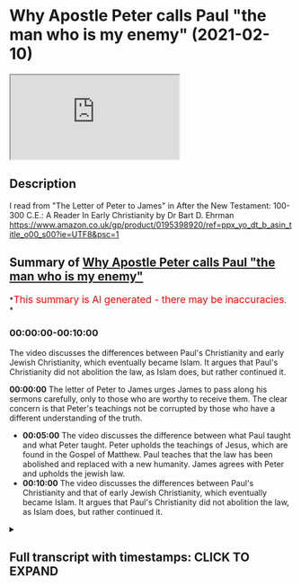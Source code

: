 # Why Apostle Peter calls Paul "the man who is my enemy" (2021-02-10)

<iframe loading='lazy' allow='autoplay' src='https://www.youtube.com/embed/q2YreJXbbaM'></iframe>

## Description

I read from "The Letter of Peter to James" in After the New Testament: 100-300 C.E.: A Reader In Early Christianity by Dr Bart D. Ehrman <https://www.amazon.co.uk/gp/product/0195398920/ref=ppx_yo_dt_b_asin_title_o00_s00?ie=UTF8&psc=1>

## Summary of [Why Apostle Peter calls Paul "the man who is my enemy"](https://www.youtube.com/watch?v=q2YreJXbbaM)

\*<span style="color:red; font-size:125%">This summary is AI generated - there may be inaccuracies</span>. \*

### <a onclick="modifyYTiframeseektime('0')">00:00:00-00:10:00</a>

The video discusses the differences between Paul's Christianity and early Jewish Christianity, which eventually became Islam. It argues that Paul's Christianity did not abolition the law, as Islam does, but rather continued it.

**<a onclick="modifyYTiframeseektime('0')">00:00:00</a>** The letter of Peter to James urges James to pass along his sermons carefully, only to those who are worthy to receive them. The clear concern is that Peter's teachings not be corrupted by those who have a different understanding of the truth.

*   **<a onclick="modifyYTiframeseektime('300')">00:05:00</a>** The video discusses the difference between what Paul taught and what Peter taught. Peter upholds the teachings of Jesus, which are found in the Gospel of Matthew. Paul teaches that the law has been abolished and replaced with a new humanity. James agrees with Peter and upholds the jewish law.
*   **<a onclick="modifyYTiframeseektime('600')">00:10:00</a>** The video discusses the differences between Paul's Christianity and that of early Jewish Christianity, which eventually became Islam. It argues that Paul's Christianity did not abolition the law, as Islam does, but rather continued it.

<details><summary><h2>Full transcript with timestamps: CLICK TO EXPAND</h2></summary>

<a onclick="modifyYTiframeseektime('1')">0:00:01</a> i haven't been to a book shop for months but
thankfully i do still get books sent to me from <a onclick="modifyYTiframeseektime('7')">0:00:07</a> amazon and this tome arrived today in the post
it's called " After the New Testament : A Reader <a onclick="modifyYTiframeseektime('15')">0:00:15</a> in Early Christianity " 100 to 300 C.E (common era)
A.D by Bart Ehrman . and this is published by Oxford <a onclick="modifyYTiframeseektime('25')">0:00:25</a> university press and i said right it's a little
gem this actually . and it says on the back cover : <a onclick="modifyYTiframeseektime('32')">0:00:32</a> revealing the rich diversity of the early
christian movement . this book brings together <a onclick="modifyYTiframeseektime('37')">0:00:37</a> an extensive collection of texts from the
second and third centuries both orthodox <a onclick="modifyYTiframeseektime('43')">0:00:43</a> and heterodox (in inverted commas) selections
include the writings of the apostolic fathers ,\ <a onclick="modifyYTiframeseektime('49')">0:00:49</a> the writings of Nag Hammadi , the early
pseudopigrapha , martyrologies , anti-jewish\ <a onclick="modifyYTiframeseektime('55')">0:00:55</a> tract dates , hysteriologies , canon list church
orders , liturgical texts and theological treaties .\ <a onclick="modifyYTiframeseektime('62')">0:01:02</a> featuring large textual excerpts , entire documents
wherever possible , concise introductions and lucid <a onclick="modifyYTiframeseektime('69')">0:01:09</a> up-to-date translations . this is ideal for courses
in early christianity , christian origins and early <a onclick="modifyYTiframeseektime('76')">0:01:16</a> church history . and indeed it's got some rave
reviews from academics on the back and\ <a onclick="modifyYTiframeseektime('85')">0:01:25</a> looking through this i just wanted to share with
you some of the letters written by\ <a onclick="modifyYTiframeseektime('91')">0:01:31</a> so-called jewish christians and these are not
people who followed the apostle paul but continued <a onclick="modifyYTiframeseektime('97')">0:01:37</a> to obey the jewish law to all intents and purposes
they were jews who accepted jesus as the messiah ,\ <a onclick="modifyYTiframeseektime('102')">0:01:42</a> as a human messiah and as a prophet . one
of the texts is the gospel of the ebionites <a onclick="modifyYTiframeseektime('109')">0:01:49</a> which i'm not going to read today but because
i want to look at a letter i wasn't really\ <a onclick="modifyYTiframeseektime('115')">0:01:55</a> familiar with it's called " the letter of Peter to
James and its reception " and i'll just read to you <a onclick="modifyYTiframeseektime('122')">0:02:02</a> what Bart Ehrman has to say about it
and then i'll read a couple of extracts <a onclick="modifyYTiframeseektime('127')">0:02:07</a> from the letter because it's really really
interesting . if you're interested in the <a onclick="modifyYTiframeseektime('132')">0:02:12</a> great diversity of doctrine and faith in early
christianities to such a degree that you could <a onclick="modifyYTiframeseektime('137')">0:02:17</a> even speak of early christianities plural . people
have very very different beliefs about the law ,\ <a onclick="modifyYTiframeseektime('144')">0:02:24</a> about Jesus , about god or even if there was
one god , maybe more there's more than one god <a onclick="modifyYTiframeseektime('148')">0:02:28</a> anyway that's a different subject .
in the letter of Peter to James\ <a onclick="modifyYTiframeseektime('155')">0:02:35</a> this introduction is by Bart Ehrman he says : the
letter of Peter to James is one of a number of <a onclick="modifyYTiframeseektime('159')">0:02:39</a> early christian writings produced in the name of
Jesus disciple Simon Peter . it does not survive <a onclick="modifyYTiframeseektime('167')">0:02:47</a> as an independently a transmitted letter but
only as the preface to the homilies of clement <a onclick="modifyYTiframeseektime('174')">0:02:54</a> a collection of stories and sermons by clement of
Rome . the account of its reception <a onclick="modifyYTiframeseektime('181')">0:03:01</a> by James (that's the brother of Jesus and leader
of the church in Jerusalem) is also part of this <a onclick="modifyYTiframeseektime('187')">0:03:07</a> preface . the date of the composition of these works
is difficult to determine but they are probably to <a onclick="modifyYTiframeseektime('193')">0:03:13</a> be situated in the early 3rd century . the letter of
Peter urges James to pass along the accompanying <a onclick="modifyYTiframeseektime('201')">0:03:21</a> sermons carefully and only to those who are
worthy to receive them . the clear concern is <a onclick="modifyYTiframeseektime('208')">0:03:28</a> that Peter's teachings not be corrupted by those
who have a different understanding of the truth .\ <a onclick="modifyYTiframeseektime('214')">0:03:34</a> both the letter and the reception are jewish
christian writings as seen in their emphasis on <a onclick="modifyYTiframeseektime('221')">0:03:41</a> emulating the actions of Moses on keeping the
law and on opposition to the person Peter calls <a onclick="modifyYTiframeseektime('229')">0:03:49</a> the man who is my enemy commonly understood
to be none other than the apostle Paul .\ <a onclick="modifyYTiframeseektime('236')">0:03:56</a> who taught that salvation comes
to all people jew and gentile <a onclick="modifyYTiframeseektime('240')">0:04:00</a> apart from following the law of moses and
who urged gentiles not to be circumcised .\ <a onclick="modifyYTiframeseektime('247')">0:04:07</a> you see in the letter of galatians he talks
about that : Paul's notion stood in sharp contrast <a onclick="modifyYTiframeseektime('253')">0:04:13</a> to the views of jewish christians like
the ebionites as seen here for example <a onclick="modifyYTiframeseektime('258')">0:04:18</a> in the insistence by James the brother of Jesus
himself that only one who has been circumcised is <a onclick="modifyYTiframeseektime('266')">0:04:26</a> a believing christian . so that's Bart Ehrman's
introduction . and the letter of James begins <a onclick="modifyYTiframeseektime('272')">0:04:32</a> so the letter of Peter to James begins : Peter
to James the lord and bishop of the holy church <a onclick="modifyYTiframeseektime('280')">0:04:40</a> peace be with you always from the
father of all through Jesus christ\ <a onclick="modifyYTiframeseektime('285')">0:04:45</a> knowing well that you my brother eagerly take
pains about what is for the benefit of us all .\ <a onclick="modifyYTiframeseektime('291')">0:04:51</a> i earnestly beseech you  
not to pass on to anyone of the gentiles <a onclick="modifyYTiframeseektime('299')">0:04:59</a> the books of my preachings which i
hear forward to you . and of course we <a onclick="modifyYTiframeseektime('304')">0:05:04</a> know in Matthew's gospel that Jesus said
that he was only sent to the lost sheep <a onclick="modifyYTiframeseektime('309')">0:05:09</a> of the house of Israel and Peter here is saying in
effect that he was only sent to preach to the jews .\ <a onclick="modifyYTiframeseektime('317')">0:05:17</a> nor to anyone of our own tribe before probation .
(so even to the jews they have to be tested\ <a onclick="modifyYTiframeseektime('322')">0:05:22</a> first) . but if someone worthy of them has been
examined and found to be worthy then you may <a onclick="modifyYTiframeseektime('330')">0:05:30</a> hand over to him in the same way as Moses handed
over his office of a teacher to the seventy . so\ <a onclick="modifyYTiframeseektime('338')">0:05:38</a> here is Peter comparing himself with Moses the
jewish prophet . and then skipping to chapter two\ <a onclick="modifyYTiframeseektime('349')">0:05:49</a> the letter of Peter to James says : in order
now that the same may also take place among us <a onclick="modifyYTiframeseektime('357')">0:05:57</a> hand over the books of my preaching in the same
mysterious way to our 70 brethren that they may <a onclick="modifyYTiframeseektime('363')">0:06:03</a> prepare those who are candidates for positions
as teachers . for if we do not proceed in this way , <a onclick="modifyYTiframeseektime('371')">0:06:11</a> our word of truth will be split into many options .
this i do not know as a prophet but i have already\ <a onclick="modifyYTiframeseektime('379')">0:06:19</a> the beginning of the evil before
me . for some among the gentiles have rejected my <a onclick="modifyYTiframeseektime('387')">0:06:27</a> lawful preaching and have preferred a lawless
and absurd doctrine of the man who is my enemy .\ <a onclick="modifyYTiframeseektime('395')">0:06:35</a> so this is Peter talking about Paul referring to
him as the lawless and absurd doctrine of the man <a onclick="modifyYTiframeseektime('403')">0:06:43</a> who is my enemy . and indeed some have attempted
whilst i am still alive to distort my words\ <a onclick="modifyYTiframeseektime('410')">0:06:50</a> by interpretations of many sorts as if i taught
the disillusion of the law and although i was of <a onclick="modifyYTiframeseektime('417')">0:06:57</a> this opinion did not express it openly but that
may God forbid . so Peter is absolutely rejecting <a onclick="modifyYTiframeseektime('426')">0:07:06</a> the idea that openly or in a private way that
he rejected the law . now he upheld the law of Moses\ <a onclick="modifyYTiframeseektime('433')">0:07:13</a> (he says) . and god forbid that i should have preached
anything other than that (he says) . for to do such\ <a onclick="modifyYTiframeseektime('439')">0:07:19</a> a thing means to act contrary to the law of god
which was made known by Moses and was confirmed by\ <a onclick="modifyYTiframeseektime('446')">0:07:26</a> our lord in in its everlasting continuance . so he's
saying here that Jesus himself taught that the law <a onclick="modifyYTiframeseektime('454')">0:07:34</a> would continue , the jewish law should be obeyed . for
he said the heaven and the earth will pass away\ <a onclick="modifyYTiframeseektime('462')">0:07:42</a> but one jot or tittle shall not pass away
from the law . now this is a quote from <a onclick="modifyYTiframeseektime('469')">0:07:49</a> Matthew 24 to 35 and 5 18. there's two verses
there in Matthew . that's pretty clear so <a onclick="modifyYTiframeseektime('478')">0:07:58</a> ending that there and just reminding ourselves of
what Paul taught in his letter to the ephesians\ <a onclick="modifyYTiframeseektime('487')">0:08:07</a> Paul says : he Jesus has abolished the law with
its commandments and ordinances so that he might <a onclick="modifyYTiframeseektime('493')">0:08:13</a> create in himself one new humanity in the place
of two thus making peace . so he believes that jesus <a onclick="modifyYTiframeseektime('501')">0:08:21</a> taught the abolition of the law even though in
Matthew's gospel chapter 5 verse 17 he says do not <a onclick="modifyYTiframeseektime('507')">0:08:27</a> think i have come to abolish the law . i have not
come to abolish it but to fulfill . so the precise <a onclick="modifyYTiframeseektime('512')">0:08:32</a> opposite of what Paul is teaching . and in this
letter of Peter to James , Peter is crystal clear <a onclick="modifyYTiframeseektime('519')">0:08:39</a> that he himself upholds that teaching of
Jesus which we see in Matthew's gospel <a onclick="modifyYTiframeseektime('525')">0:08:45</a> and calling Paul who is my enemy . i
think that's probably enough for now , now i just <a onclick="modifyYTiframeseektime('535')">0:08:55</a> we ought to say and Bart Ehrman would
doubtless say and i would agree with him <a onclick="modifyYTiframeseektime('540')">0:09:00</a> i don't think this letter is actually
from the historical Peter to James .\ <a onclick="modifyYTiframeseektime('547')">0:09:07</a> for a start people like all of virtually , all
of Jesus disciples what we would perhaps call <a onclick="modifyYTiframeseektime('552')">0:09:12</a> today peasants . they were uneducated and in fact
there's a verse in acts and the sanhedrin actually <a onclick="modifyYTiframeseektime('558')">0:09:18</a> says that they are untutored , they are uneducated
people . they didn't go to galilean university <a onclick="modifyYTiframeseektime('565')">0:09:25</a> and learn how to read and write , they couldn't
read , they couldn't write , they weren't in a <a onclick="modifyYTiframeseektime('569')">0:09:29</a> position to write letters and neither was James .
so i think that this is even though it's not by\ <a onclick="modifyYTiframeseektime('577')">0:09:37</a> Peter nevertheless it does reflect the views
i think of jewish christianity and very likely <a onclick="modifyYTiframeseektime('585')">0:09:45</a> would be Peter's view as well historically . so
even though it's not by him i think it probably <a onclick="modifyYTiframeseektime('591')">0:09:51</a> faithfully reflects the historical Peter's own
views and definitely reflects the reviews of <a onclick="modifyYTiframeseektime('597')">0:09:57</a> James because even in the new testament in acts
it has james clearly upholding the jewish law . so\ <a onclick="modifyYTiframeseektime('605')">0:10:05</a> this is a very different kind of christianity than
you'll hear preached about today in the churches .\ <a onclick="modifyYTiframeseektime('611')">0:10:11</a> it's very different from Paul's christianity
but it bears witness to the great diversity of\ <a onclick="modifyYTiframeseektime('617')">0:10:17</a> christianities we see in the early centuries .
jewish christianity ultimately became extinct\ <a onclick="modifyYTiframeseektime('624')">0:10:24</a> perhaps to be reborn as islam , as another text i
quoted another video once said : islam in a sense <a onclick="modifyYTiframeseektime('631')">0:10:31</a> carries that same belief about Jesus being
a prophet , a messiah not god and teaching in\ <a onclick="modifyYTiframeseektime('640')">0:10:40</a> the main the continuance of the jewish law
and not teaching its abolition as Paul did .\ <a onclick="modifyYTiframeseektime('645')">0:10:45</a> anyway , i hope that was of
some interest . until next time

</details>

